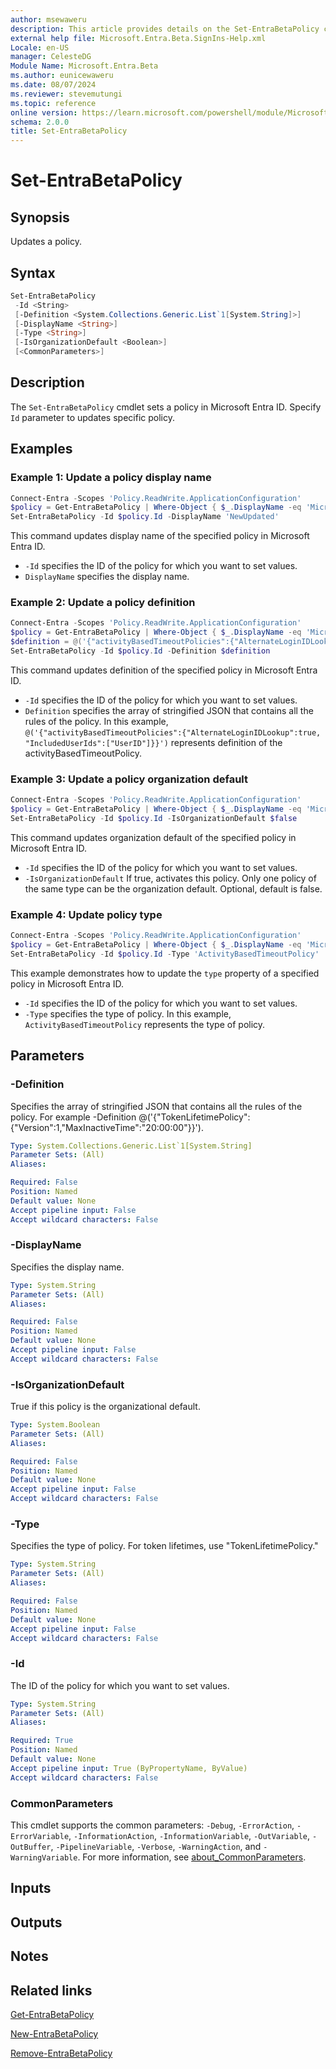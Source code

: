 ```yaml
---
author: msewaweru
description: This article provides details on the Set-EntraBetaPolicy command.
external help file: Microsoft.Entra.Beta.SignIns-Help.xml
Locale: en-US
manager: CelesteDG
Module Name: Microsoft.Entra.Beta
ms.author: eunicewaweru
ms.date: 08/07/2024
ms.reviewer: stevemutungi
ms.topic: reference
online version: https://learn.microsoft.com/powershell/module/Microsoft.Entra.Beta/Set-EntraBetaPolicy
schema: 2.0.0
title: Set-EntraBetaPolicy
---
```


# Set-EntraBetaPolicy

## Synopsis

Updates a policy.

## Syntax

```powershell
Set-EntraBetaPolicy
 -Id <String>
 [-Definition <System.Collections.Generic.List`1[System.String]>]
 [-DisplayName <String>]
 [-Type <String>]
 [-IsOrganizationDefault <Boolean>]
 [<CommonParameters>]
```

## Description

The `Set-EntraBetaPolicy` cmdlet sets a policy in Microsoft Entra ID. Specify `Id` parameter to updates specific policy.

## Examples

### Example 1: Update a policy display name

```powershell
Connect-Entra -Scopes 'Policy.ReadWrite.ApplicationConfiguration'
$policy = Get-EntraBetaPolicy | Where-Object { $_.DisplayName -eq 'Microsoft User Default Recommended Policy' }
Set-EntraBetaPolicy -Id $policy.Id -DisplayName 'NewUpdated'
```

This command updates display name of the specified policy in Microsoft Entra ID.

- `-Id` specifies the ID of the policy for which you want to set values.
- `DisplayName` specifies the display name.

### Example 2: Update a policy definition

```powershell
Connect-Entra -Scopes 'Policy.ReadWrite.ApplicationConfiguration'
$policy = Get-EntraBetaPolicy | Where-Object { $_.DisplayName -eq 'Microsoft User Default Recommended Policy' }
$definition = @('{"activityBasedTimeoutPolicies":{"AlternateLoginIDLookup":true, "IncludedUserIds":["UserID"]}}')
Set-EntraBetaPolicy -Id $policy.Id -Definition $definition
```

This command updates definition of the specified policy in Microsoft Entra ID.

- `-Id` specifies the ID of the policy for which you want to set values.
- `Definition` specifies the array of stringified JSON that contains all the rules of the policy.
In this example, `@('{"activityBasedTimeoutPolicies":{"AlternateLoginIDLookup":true, "IncludedUserIds":["UserID"]}}')` represents definition of the activityBasedTimeoutPolicy.

### Example 3: Update a policy organization default

```powershell
Connect-Entra -Scopes 'Policy.ReadWrite.ApplicationConfiguration'
$policy = Get-EntraBetaPolicy | Where-Object { $_.DisplayName -eq 'Microsoft User Default Recommended Policy' }
Set-EntraBetaPolicy -Id $policy.Id -IsOrganizationDefault $false
```

This command updates organization default of the specified policy in Microsoft Entra ID.

- `-Id` specifies the ID of the policy for which you want to set values.
- `-IsOrganizationDefault` If true, activates this policy. Only one policy of the same type can be the organization default. Optional, default is false.

### Example 4: Update policy type

```powershell
Connect-Entra -Scopes 'Policy.ReadWrite.ApplicationConfiguration'
$policy = Get-EntraBetaPolicy | Where-Object { $_.DisplayName -eq 'Microsoft User Default Recommended Policy' }
Set-EntraBetaPolicy -Id $policy.Id -Type 'ActivityBasedTimeoutPolicy'
```

This example demonstrates how to update the `type` property of a specified policy in Microsoft Entra ID.

- `-Id` specifies the ID of the policy for which you want to set values.
- `-Type` specifies the type of policy. In this example, `ActivityBasedTimeoutPolicy` represents the type of policy.

## Parameters

### -Definition

Specifies the array of stringified JSON that contains all the rules of the policy.
For example -Definition @('{"TokenLifetimePolicy":{"Version":1,"MaxInactiveTime":"20:00:00"}}').

```yaml
Type: System.Collections.Generic.List`1[System.String]
Parameter Sets: (All)
Aliases:

Required: False
Position: Named
Default value: None
Accept pipeline input: False
Accept wildcard characters: False
```

### -DisplayName

Specifies the display name.

```yaml
Type: System.String
Parameter Sets: (All)
Aliases:

Required: False
Position: Named
Default value: None
Accept pipeline input: False
Accept wildcard characters: False
```

### -IsOrganizationDefault

True if this policy is the organizational default.

```yaml
Type: System.Boolean
Parameter Sets: (All)
Aliases:

Required: False
Position: Named
Default value: None
Accept pipeline input: False
Accept wildcard characters: False
```

### -Type

Specifies the type of policy.
For token lifetimes, use "TokenLifetimePolicy."

```yaml
Type: System.String
Parameter Sets: (All)
Aliases:

Required: False
Position: Named
Default value: None
Accept pipeline input: False
Accept wildcard characters: False
```

### -Id

The ID of the policy for which you want to set values.

```yaml
Type: System.String
Parameter Sets: (All)
Aliases:

Required: True
Position: Named
Default value: None
Accept pipeline input: True (ByPropertyName, ByValue)
Accept wildcard characters: False
```

### CommonParameters

This cmdlet supports the common parameters: `-Debug`, `-ErrorAction`, `-ErrorVariable`, `-InformationAction`, `-InformationVariable`, `-OutVariable`, `-OutBuffer`, `-PipelineVariable`, `-Verbose`, `-WarningAction`, and `-WarningVariable`. For more information, see [about_CommonParameters](https://go.microsoft.com/fwlink/?LinkID=113216).

## Inputs

## Outputs

## Notes

## Related links

[Get-EntraBetaPolicy](Get-EntraBetaPolicy.md)

[New-EntraBetaPolicy](New-EntraBetaPolicy.md)

[Remove-EntraBetaPolicy](Remove-EntraBetaPolicy.md)
